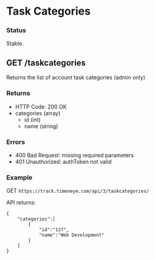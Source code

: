 # Task Categories

### Status

Stable.


## GET /taskcategories

Returns the list of account task categories (admin only)

### Returns
* HTTP Code: 200 OK
* categories (array)
	* id (int)
	* name (string)
	
### Errors
* 400 Bad Request: missing required parameters
* 401 Unauthorized: authToken not valid

### Example
GET `https://track.timeneye.com/api/3/taskcategories/`

API returns:

    {
    	"categories":[
    		{
    			"id":"127",
    			"name":"Web Development"
    		}
		]
	}